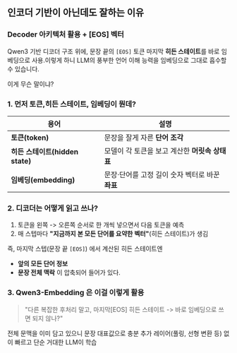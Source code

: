 ## 인코더 기반이 아닌데도 잘하는 이유
### Decoder 아키텍처 활용 + [EOS] 벡터

Qwen3 기반 디코더 구조 위에, 문장 끝의 `[EOS]` 토큰 마지막 **히든 스테이트**를 바로 임베딩으로 사용.이렇게 하니 LLM의 풍부한 언어 이해 능력을 임베딩으로 그대로 흡수할 수 있습니다.


이게 무슨 말이냐?

### 1. 먼저 토큰,히든 스테이트, 임베딩이 뭔데?

| 용어                        | 설명                            |
| ------------------------- | ----------------------------- |
| **토큰(token)**             | 문장을 잘게 자른 **단어 조각**           |
| **히든 스테이트(hidden state)** | 모델이 각 토큰을 보고 계산한 **머릿속 상태표**  |
| **임베딩(embedding)**        | 문장·단어를 고정 길이 숫자 벡터로 바꾼 **좌표** |
### 2. 디코더는 어떻게 읽고 쓰나?
1. 토큰을 왼쪽 -> 오른쪽 순서로 한 개씩 넣으면서 다음 토큰을 예측
2. 매 스텝마다 **"지금까지 본 모든 단어를 요약한 벡터"**(히든 스테이트)가 생김

즉, 마지막 스텝(문장 끝 `[EOS]`) 에서 계산된 히든 스테이트엔 
- **앞의 모든 단어 정보**
- **문장 전체 맥락**
이 압축되어 들어가 있다.

### 3. Qwen3-Embedding 은 이걸 이렇게 활용

> "다른 복잡한 후처리 말고, 마지막[EOS] 히든 스테이트 -> 바로 임베딩으로 쓰면 되지 않나?"

전체 문맥을 이미 담고 있으니 문장 대표값으로 충분
추가 레이어(풀링, 선형 변환 등) 없이 빠르고 단순
거대한 LLM이 학습


